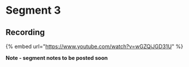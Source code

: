 # Segment 3

## Recording

{% embed url="https://www.youtube.com/watch?v=wGZQjJGD31U" %}

**Note - segment notes to be posted soon**
